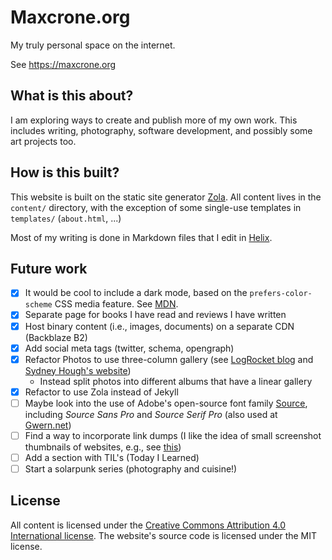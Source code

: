 # Maxcrone.org

My truly personal space on the internet.

See https://maxcrone.org

## What is this about?

I am exploring ways to create and publish more of my own work.
This includes writing, photography, software development, and possibly some art projects too.

## How is this built?

This website is built on the static site generator [Zola](https://www.getzola.org/).
All content lives in the `content/` directory, with the exception of some single-use templates in `templates/` (`about.html`, ...)

Most of my writing is done in Markdown files that I edit in [Helix](https://helix-editor.com/).

## Future work

- [x] It would be cool to include a dark mode, based on the `prefers-color-scheme` CSS media feature. See [MDN](https://developer.mozilla.org/en-US/docs/Web/CSS/@media/prefers-color-scheme).
- [x] Separate page for books I have read and reviews I have written
- [x] Host binary content (i.e., images, documents) on a separate CDN (Backblaze B2)
- [x] Add social meta tags (twitter, schema, opengraph)
- [x] Refactor Photos to use three-column gallery (see [LogRocket blog](https://blog.logrocket.com/responsive-image-gallery-css-flexbox/) and [Sydney Hough's website](https://shough.me/photos/))
  - Instead split photos into different albums that have a linear gallery
- [x] Refactor to use Zola instead of Jekyll
- [ ] Maybe look into the use of Adobe's open-source font family [Source](https://en.wikipedia.org/wiki/Source_Serif), including *Source Sans Pro* and *Source Serif Pro* (also used at [Gwern.net](https://gwern.net))
- [ ] Find a way to incorporate link dumps (I like the idea of small screenshot thumbnails of websites, e.g., see [this](https://web.archive.org/web/20220519092446/https://www.endriarichardson.com/nonfic))
- [ ] Add a section with TIL's (Today I Learned)
- [ ] Start a solarpunk series (photography and cuisine!)

## License

All content is licensed under the [Creative Commons Attribution 4.0 International license](https://creativecommons.org/licenses/by/4.0/). The website's source code is licensed under the MIT license.
